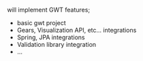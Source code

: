 will implement GWT features;
- basic gwt project
- Gears, Visualization API, etc... integrations
- Spring, JPA integrations
- Validation library integration
- ...
